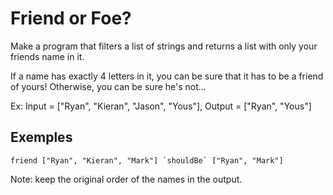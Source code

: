 # Friend or Foe?

Make a program that filters a list of strings and returns a list with only your friends name in it.

If a name has exactly 4 letters in it, you can be sure that it has to be a friend of yours! Otherwise, you can be sure he's not...

Ex: Input = ["Ryan", "Kieran", "Jason", "Yous"], Output = ["Ryan", "Yous"]

## Exemples

```
friend ["Ryan", "Kieran", "Mark"] `shouldBe` ["Ryan", "Mark"]
```

Note: keep the original order of the names in the output.
